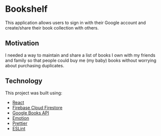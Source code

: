 # Bookshelf

This application allows users to sign in with their Google account and create/share their book collection with others.

## Motivation

I needed a way to maintain and share a list of books I own with my friends and family so that people could buy me (my baby) books without worrying about purchasing duplicates.

## Technology

This project was built using:

- [React](https://reactjs.org/)
- [Firebase Cloud Firestore](https://firebase.google.com/docs/firestore/)
- [Google Books API](https://developers.google.com/books/)
- [Emotion](https://emotion.sh/docs/introduction)
- [Prettier](https://prettier.io/)
- [ESLint](https://eslint.org/)
